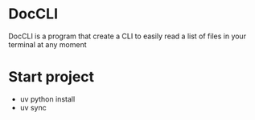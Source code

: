 # DocCLI
DocCLI is a program that create a CLI to easily read a list of files in your terminal at any moment


# Start project
- uv python install
- uv sync


